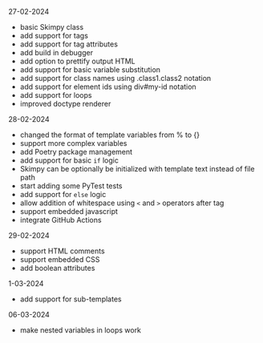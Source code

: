 27-02-2024

* basic Skimpy class
* add support for tags
* add support for tag attributes
* add build in debugger
* add option to prettify output HTML
* add support for basic variable substitution
* add support for class names using .class1.class2 notation
* add support for element ids using div#my-id notation
* add support for loops
* improved doctype renderer

28-02-2024

* changed the format of template variables from % to {}
* support more complex variables
* add Poetry package management
* add support for basic `if` logic
* Skimpy can be optionally be initialized with template text instead of file path
* start adding some PyTest tests
* add support for `else` logic
* allow addition of whitespace using `<` and `>` operators after tag
* support embedded javascript
* integrate GitHub Actions

29-02-2024

* support HTML comments
* support embedded CSS
* add boolean attributes

1-03-2024

* add support for sub-templates

06-03-2024

* make nested variables in loops work

